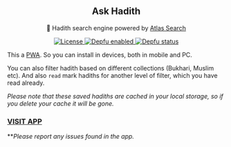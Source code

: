 <p align="center">
 <h2 align="center">Ask Hadith</h2>
 <p align="center">🔎 Hadith search engine powered by <a href="https://docs.atlas.mongodb.com/atlas-search/">Atlas Search</a></p>
 <p align="center">
  <a href="https://img.shields.io/github/license/Ananto30/ask-hadith">
     <img alt="License" src="https://img.shields.io/github/license/Ananto30/ask-hadith" />
  </a>
  <a href="https://depfu.com">
     <img alt="Depfu enabled" src="https://badges.depfu.com/badges/362ce5396653b2bd131b26c55bb809c6/status.svg" />
  </a>
  <a href="https://depfu.com/github/Ananto30/ask-hadith?project_id=13555">
     <img alt="Depfu status" src="https://badges.depfu.com/badges/362ce5396653b2bd131b26c55bb809c6/overview.svg" />
  </a>
 </p>
</p>


This a [PWA](https://developer.mozilla.org/en-US/docs/Web/Progressive_web_apps). So you can install in devices, both in mobile and PC.

You can also filter hadith based on different collections (Bukhari, Muslim etc). And also `read` mark hadiths for another level of filter, which you have read already. 

*Please note that these saved hadiths are cached in your local storage, so if you delete your cache it will be gone.*

### [VISIT APP](https://askhadith.herokuapp.com/)

***Please report any issues found in the app.*
